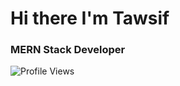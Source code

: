 # Hi there I'm Tawsif

### MERN Stack Developer

![Profile Views](https://komarev.com/ghpvc/?username=tawsifhye&style=flat-square)
